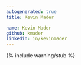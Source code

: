 ```yaml
---
autogenerated: true
title: Kevin Mader

name: Kevin Mader
github: kmader
linkedin: in/kevinmader
---
```

{% include warning/stub %}


